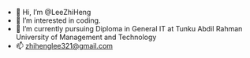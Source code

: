 - 👋 Hi, I’m @LeeZhiHeng
- 👀 I’m interested in coding.
- 🌱 I’m currently pursuing Diploma in General IT at Tunku Abdil Rahman University of Management and Technology
- 📫 zhihenglee321@gmail.com

<!---
LeeZhiHeng/LeeZhiHeng is a ✨ special ✨ repository because its `README.md` (this file) appears on your GitHub profile.
You can click the Preview link to take a look at your changes.
--->
